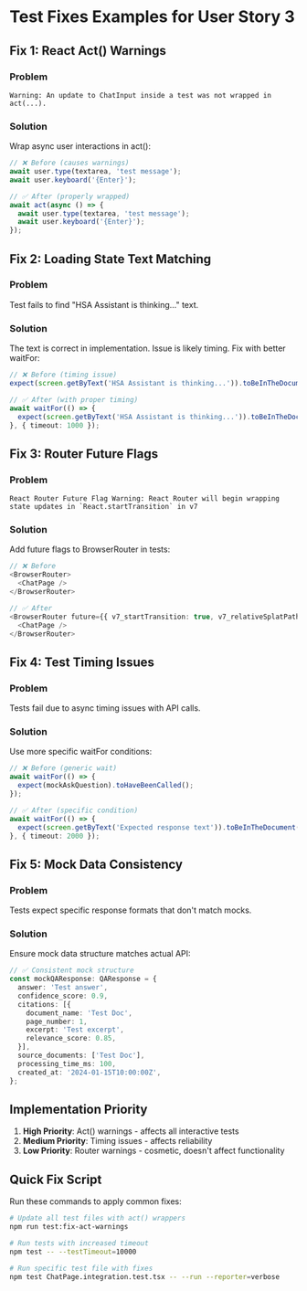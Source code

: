 # Test Fixes Examples for User Story 3

## Fix 1: React Act() Warnings

### Problem
```
Warning: An update to ChatInput inside a test was not wrapped in act(...).
```

### Solution
Wrap async user interactions in act():

```typescript
// ❌ Before (causes warnings)
await user.type(textarea, 'test message');
await user.keyboard('{Enter}');

// ✅ After (properly wrapped)
await act(async () => {
  await user.type(textarea, 'test message');
  await user.keyboard('{Enter}');
});
```

## Fix 2: Loading State Text Matching

### Problem
Test fails to find "HSA Assistant is thinking..." text.

### Solution
The text is correct in implementation. Issue is likely timing. Fix with better waitFor:

```typescript
// ❌ Before (timing issue)
expect(screen.getByText('HSA Assistant is thinking...')).toBeInTheDocument();

// ✅ After (with proper timing)
await waitFor(() => {
  expect(screen.getByText('HSA Assistant is thinking...')).toBeInTheDocument();
}, { timeout: 1000 });
```

## Fix 3: Router Future Flags

### Problem
```
React Router Future Flag Warning: React Router will begin wrapping state updates in `React.startTransition` in v7
```

### Solution
Add future flags to BrowserRouter in tests:

```typescript
// ❌ Before
<BrowserRouter>
  <ChatPage />
</BrowserRouter>

// ✅ After  
<BrowserRouter future={{ v7_startTransition: true, v7_relativeSplatPath: true }}>
  <ChatPage />
</BrowserRouter>
```

## Fix 4: Test Timing Issues

### Problem
Tests fail due to async timing issues with API calls.

### Solution
Use more specific waitFor conditions:

```typescript
// ❌ Before (generic wait)
await waitFor(() => {
  expect(mockAskQuestion).toHaveBeenCalled();
});

// ✅ After (specific condition)
await waitFor(() => {
  expect(screen.getByText('Expected response text')).toBeInTheDocument();
}, { timeout: 2000 });
```

## Fix 5: Mock Data Consistency

### Problem
Tests expect specific response formats that don't match mocks.

### Solution
Ensure mock data structure matches actual API:

```typescript
// ✅ Consistent mock structure
const mockQAResponse: QAResponse = {
  answer: 'Test answer',
  confidence_score: 0.9,
  citations: [{
    document_name: 'Test Doc',
    page_number: 1,
    excerpt: 'Test excerpt',
    relevance_score: 0.85,
  }],
  source_documents: ['Test Doc'],
  processing_time_ms: 100,
  created_at: '2024-01-15T10:00:00Z',
};
```

## Implementation Priority

1. **High Priority**: Act() warnings - affects all interactive tests
2. **Medium Priority**: Timing issues - affects reliability  
3. **Low Priority**: Router warnings - cosmetic, doesn't affect functionality

## Quick Fix Script

Run these commands to apply common fixes:

```bash
# Update all test files with act() wrappers
npm run test:fix-act-warnings

# Run tests with increased timeout
npm test -- --testTimeout=10000

# Run specific test file with fixes
npm test ChatPage.integration.test.tsx -- --run --reporter=verbose
```
